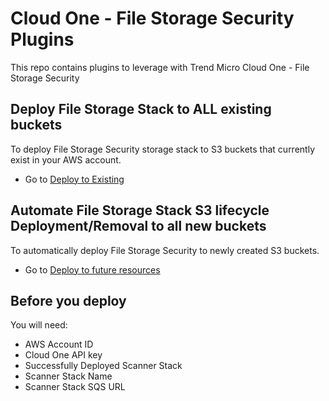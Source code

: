 # Cloud One - File Storage Security Plugins

This repo contains plugins to leverage with Trend Micro Cloud One - File Storage Security


## Deploy File Storage Stack to ALL existing buckets

To deploy File Storage Security storage stack to S3 buckets that currently exist in your AWS account.
   - Go to [Deploy to Existing](https://github.com/JustinDPerkins/FSS-Storage-Automation-Lambda/tree/main/deployment/deploy-to-all-existing-s3)

## Automate File Storage Stack S3 lifecycle Deployment/Removal to all new buckets

To automatically deploy File Storage Security to newly created S3 buckets.
   - Go to [Deploy to future resources](https://github.com/JustinDPerkins/FSS-Storage-Automation-Lambda/tree/main/deployment/deploy-lifecycle-to-all-new-s3)

## Before you deploy

You will need:
   - AWS Account ID
   - Cloud One API key
   - Successfully Deployed Scanner Stack
   - Scanner Stack Name
   - Scanner Stack SQS URL
